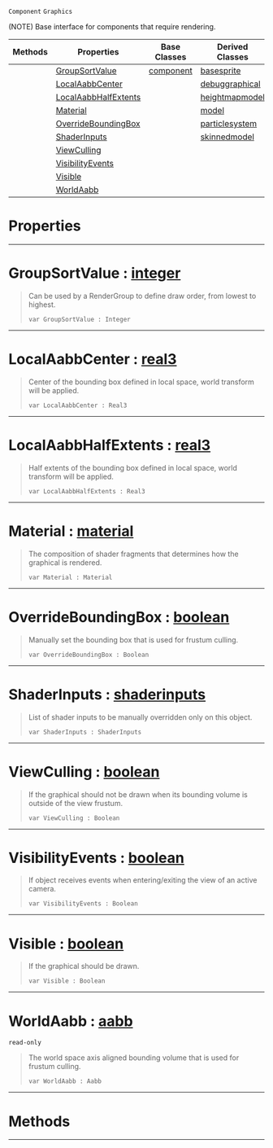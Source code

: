  `Component` `Graphics`



(NOTE) Base interface for components that require rendering.

|Methods|Properties|Base Classes|Derived Classes|
|---|---|---|---|
| |[ GroupSortValue](https://github.com/ZilchEngine/ZilchDocs/blob/master/code_reference/class_reference/graphical.md#groupsortvalue-zilch-engi)|[component](https://github.com/ZilchEngine/ZilchDocs/blob/master/code_reference/class_reference/component.md)|[basesprite](https://github.com/ZilchEngine/ZilchDocs/blob/master/code_reference/class_reference/basesprite.md)|
| |[ LocalAabbCenter](https://github.com/ZilchEngine/ZilchDocs/blob/master/code_reference/class_reference/graphical.md#localaabbcenter-zilch-eng)| |[debuggraphical](https://github.com/ZilchEngine/ZilchDocs/blob/master/code_reference/class_reference/debuggraphical.md)|
| |[ LocalAabbHalfExtents](https://github.com/ZilchEngine/ZilchDocs/blob/master/code_reference/class_reference/graphical.md#localaabbhalfextents-zer)| |[heightmapmodel](https://github.com/ZilchEngine/ZilchDocs/blob/master/code_reference/class_reference/heightmapmodel.md)|
| |[ Material](https://github.com/ZilchEngine/ZilchDocs/blob/master/code_reference/class_reference/graphical.md#material-zilch-engine-doc)| |[model](https://github.com/ZilchEngine/ZilchDocs/blob/master/code_reference/class_reference/model.md)|
| |[ OverrideBoundingBox](https://github.com/ZilchEngine/ZilchDocs/blob/master/code_reference/class_reference/graphical.md#overrideboundingbox-zero)| |[particlesystem](https://github.com/ZilchEngine/ZilchDocs/blob/master/code_reference/class_reference/particlesystem.md)|
| |[ ShaderInputs](https://github.com/ZilchEngine/ZilchDocs/blob/master/code_reference/class_reference/graphical.md#shaderinputs-zilch-engine)| |[skinnedmodel](https://github.com/ZilchEngine/ZilchDocs/blob/master/code_reference/class_reference/skinnedmodel.md)|
| |[ ViewCulling](https://github.com/ZilchEngine/ZilchDocs/blob/master/code_reference/class_reference/graphical.md#viewculling-zilch-engine)| | |
| |[ VisibilityEvents](https://github.com/ZilchEngine/ZilchDocs/blob/master/code_reference/class_reference/graphical.md#visibilityevents-zilch-en)| | |
| |[ Visible](https://github.com/ZilchEngine/ZilchDocs/blob/master/code_reference/class_reference/graphical.md#visible-zilch-engine-docu)| | |
| |[ WorldAabb](https://github.com/ZilchEngine/ZilchDocs/blob/master/code_reference/class_reference/graphical.md#worldaabb-zilch-engine-do)| | |


 #  Properties


---  
 #  GroupSortValue : [integer](https://github.com/ZilchEngine/ZilchDocs/blob/master/code_reference/nada_base_types/integer.md)

> Can be used by a RenderGroup to define draw order, from lowest to highest.
> ``` lang=cpp, name=Nada
> var GroupSortValue : Integer


---  
 #  LocalAabbCenter : [real3](https://github.com/ZilchEngine/ZilchDocs/blob/master/code_reference/nada_base_types/real3.md)

> Center of the bounding box defined in local space, world transform will be applied.
> ``` lang=cpp, name=Nada
> var LocalAabbCenter : Real3


---  
 #  LocalAabbHalfExtents : [real3](https://github.com/ZilchEngine/ZilchDocs/blob/master/code_reference/nada_base_types/real3.md)

> Half extents of the bounding box defined in local space, world transform will be applied.
> ``` lang=cpp, name=Nada
> var LocalAabbHalfExtents : Real3


---  
 #  Material : [material](https://github.com/ZilchEngine/ZilchDocs/blob/master/code_reference/class_reference/material.md)

> The composition of shader fragments that determines how the graphical is rendered.
> ``` lang=cpp, name=Nada
> var Material : Material


---  
 #  OverrideBoundingBox : [boolean](https://github.com/ZilchEngine/ZilchDocs/blob/master/code_reference/nada_base_types/boolean.md)

> Manually set the bounding box that is used for frustum culling.
> ``` lang=cpp, name=Nada
> var OverrideBoundingBox : Boolean


---  
 #  ShaderInputs : [shaderinputs](https://github.com/ZilchEngine/ZilchDocs/blob/master/code_reference/class_reference/shaderinputs.md)

> List of shader inputs to be manually overridden only on this object.
> ``` lang=cpp, name=Nada
> var ShaderInputs : ShaderInputs


---  
 #  ViewCulling : [boolean](https://github.com/ZilchEngine/ZilchDocs/blob/master/code_reference/nada_base_types/boolean.md)

> If the graphical should not be drawn when its bounding volume is outside of the view frustum.
> ``` lang=cpp, name=Nada
> var ViewCulling : Boolean


---  
 #  VisibilityEvents : [boolean](https://github.com/ZilchEngine/ZilchDocs/blob/master/code_reference/nada_base_types/boolean.md)

> If object receives events when entering/exiting the view of an active camera.
> ``` lang=cpp, name=Nada
> var VisibilityEvents : Boolean


---  
 #  Visible : [boolean](https://github.com/ZilchEngine/ZilchDocs/blob/master/code_reference/nada_base_types/boolean.md)

> If the graphical should be drawn.
> ``` lang=cpp, name=Nada
> var Visible : Boolean


---  
 #  WorldAabb : [aabb](https://github.com/ZilchEngine/ZilchDocs/blob/master/code_reference/class_reference/aabb.md)

 `read-only`

> The world space axis aligned bounding volume that is used for frustum culling.
> ``` lang=cpp, name=Nada
> var WorldAabb : Aabb


---  
 #  Methods


---  
 

 